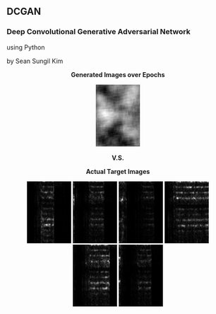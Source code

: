 ## DCGAN
### Deep Convolutional Generative Adversarial Network
using Python

by Sean Sungil Kim

<p align="center">
  <b>Generated Images over Epochs</b><br>  
</p>

<p align="center">
  <img width="100" height="140" src="https://github.com/kimx3314/DCGAN/blob/master/DCGAN.gif">
</p>

<p align="center">
  <b>V.S.</b><br>  
</p>

<p align="center">
  <b>Actual Target Images</b><br>  
</p>

<p align="center">
  <img width="100" height="140" src="https://github.com/kimx3314/DCGAN/blob/master/example%201.png">
  <img width="100" height="140" src="https://github.com/kimx3314/DCGAN/blob/master/example%202.png">
  <img width="100" height="140" src="https://github.com/kimx3314/DCGAN/blob/master/example%203.png">
  <img width="100" height="140" src="https://github.com/kimx3314/DCGAN/blob/master/example%204.png">
  <img width="100" height="140" src="https://github.com/kimx3314/DCGAN/blob/master/example%205.png">
  <img width="100" height="140" src="https://github.com/kimx3314/DCGAN/blob/master/example%206.png">
</p>

